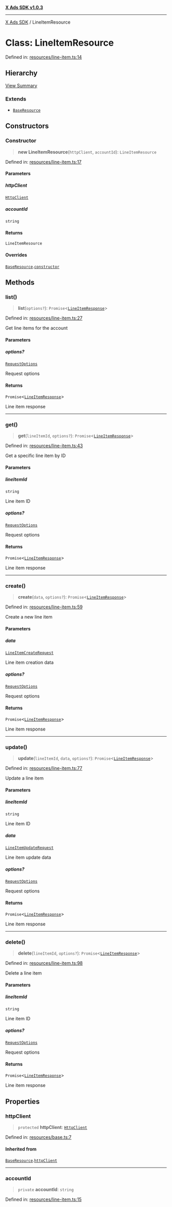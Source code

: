 [**X Ads SDK v1.0.3**](../README.md)

***

[X Ads SDK](../globals.md) / LineItemResource

# Class: LineItemResource

Defined in: [resources/line-item.ts:14](https://github.com/kage1020/x-ads-sdk/blob/main/src/resources/line-item.ts#L14)

## Hierarchy

[View Summary](../hierarchy.md)

### Extends

- [`BaseResource`](BaseResource.md)

## Constructors

### Constructor

> **new LineItemResource**(`httpClient`, `accountId`): `LineItemResource`

Defined in: [resources/line-item.ts:17](https://github.com/kage1020/x-ads-sdk/blob/main/src/resources/line-item.ts#L17)

#### Parameters

##### httpClient

[`HttpClient`](HttpClient.md)

##### accountId

`string`

#### Returns

`LineItemResource`

#### Overrides

[`BaseResource`](BaseResource.md).[`constructor`](BaseResource.md#constructor)

## Methods

### list()

> **list**(`options?`): `Promise`\<[`LineItemResponse`](../interfaces/LineItemResponse.md)\>

Defined in: [resources/line-item.ts:27](https://github.com/kage1020/x-ads-sdk/blob/main/src/resources/line-item.ts#L27)

Get line items for the account

#### Parameters

##### options?

[`RequestOptions`](../interfaces/RequestOptions.md)

Request options

#### Returns

`Promise`\<[`LineItemResponse`](../interfaces/LineItemResponse.md)\>

Line item response

***

### get()

> **get**(`lineItemId`, `options?`): `Promise`\<[`LineItemResponse`](../interfaces/LineItemResponse.md)\>

Defined in: [resources/line-item.ts:43](https://github.com/kage1020/x-ads-sdk/blob/main/src/resources/line-item.ts#L43)

Get a specific line item by ID

#### Parameters

##### lineItemId

`string`

Line item ID

##### options?

[`RequestOptions`](../interfaces/RequestOptions.md)

Request options

#### Returns

`Promise`\<[`LineItemResponse`](../interfaces/LineItemResponse.md)\>

Line item response

***

### create()

> **create**(`data`, `options?`): `Promise`\<[`LineItemResponse`](../interfaces/LineItemResponse.md)\>

Defined in: [resources/line-item.ts:59](https://github.com/kage1020/x-ads-sdk/blob/main/src/resources/line-item.ts#L59)

Create a new line item

#### Parameters

##### data

[`LineItemCreateRequest`](../interfaces/LineItemCreateRequest.md)

Line item creation data

##### options?

[`RequestOptions`](../interfaces/RequestOptions.md)

Request options

#### Returns

`Promise`\<[`LineItemResponse`](../interfaces/LineItemResponse.md)\>

Line item response

***

### update()

> **update**(`lineItemId`, `data`, `options?`): `Promise`\<[`LineItemResponse`](../interfaces/LineItemResponse.md)\>

Defined in: [resources/line-item.ts:77](https://github.com/kage1020/x-ads-sdk/blob/main/src/resources/line-item.ts#L77)

Update a line item

#### Parameters

##### lineItemId

`string`

Line item ID

##### data

[`LineItemUpdateRequest`](../interfaces/LineItemUpdateRequest.md)

Line item update data

##### options?

[`RequestOptions`](../interfaces/RequestOptions.md)

Request options

#### Returns

`Promise`\<[`LineItemResponse`](../interfaces/LineItemResponse.md)\>

Line item response

***

### delete()

> **delete**(`lineItemId`, `options?`): `Promise`\<[`LineItemResponse`](../interfaces/LineItemResponse.md)\>

Defined in: [resources/line-item.ts:98](https://github.com/kage1020/x-ads-sdk/blob/main/src/resources/line-item.ts#L98)

Delete a line item

#### Parameters

##### lineItemId

`string`

Line item ID

##### options?

[`RequestOptions`](../interfaces/RequestOptions.md)

Request options

#### Returns

`Promise`\<[`LineItemResponse`](../interfaces/LineItemResponse.md)\>

Line item response

## Properties

### httpClient

> `protected` **httpClient**: [`HttpClient`](HttpClient.md)

Defined in: [resources/base.ts:7](https://github.com/kage1020/x-ads-sdk/blob/main/src/resources/base.ts#L7)

#### Inherited from

[`BaseResource`](BaseResource.md).[`httpClient`](BaseResource.md#httpclient)

***

### accountId

> `private` **accountId**: `string`

Defined in: [resources/line-item.ts:15](https://github.com/kage1020/x-ads-sdk/blob/main/src/resources/line-item.ts#L15)
